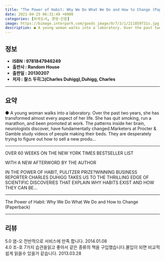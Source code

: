 ```yaml
---
title: "The Power of Habit: Why We Do What We Do and How to Change (Paperback)"
date: 2021-04-25 06:31:49 +0900
categories: [외국도서, 경영-인문]
image: https://bimage.interpark.com/goods_image/9/7/3/1/211859731s.jpg
description: ● A young woman walks into a laboratory. Over the past two years, she has transformed almost every aspect of her life. She has quit smoking, run a marathon, an
---
```


## **정보**

- **ISBN : 9781847946249**
- **출판사 : Random House**
- **출판일 : 20130207**
- **저자 : 찰스 두히그(Charles Duhigg),Duhigg, Charles**

------



## **요약**

●  A young woman walks into a laboratory. Over the past two years, she has transformed almost every aspect of her life. She has quit smoking, run a marathon, and been promoted at work. The patterns inside her brain, neurologists discover, have fundamentally changed.Marketers at Procter & Gamble study videos of people making their beds. They are desperately trying to figure out how to sell a new produ...

------

OVER 60 WEEKS ON THE NEW YORK TIMES BESTSELLER LIST

WITH A NEW AFTERWORD BY THE AUTHOR
 
IN THE POWER OF HABIT, PULITZER PRIZE?WINNING BUSINESS REPORTER CHARLES DUHIGG TAKES US TO THE THRILLING EDGE OF SCIENTIFIC DISCOVERIES THAT EXPLAIN WHY HABITS EXIST AND HOW THEY CAN BE... 

------


The Power of Habit: Why We Do What We Do and How to Change (Paperback) 

------


## **리뷰** 

5.0 염-오 전반적으로 서비스에 만족 합니다. 2014.01.08 <br/>4.0 조-호 7가지 습관을읽고 좋아서 같은 종류의 책을 구입했습니다.몰입이 되면 비교적 쉽게 읽을수 있을거 같습니다. 2013.03.28 <br/>